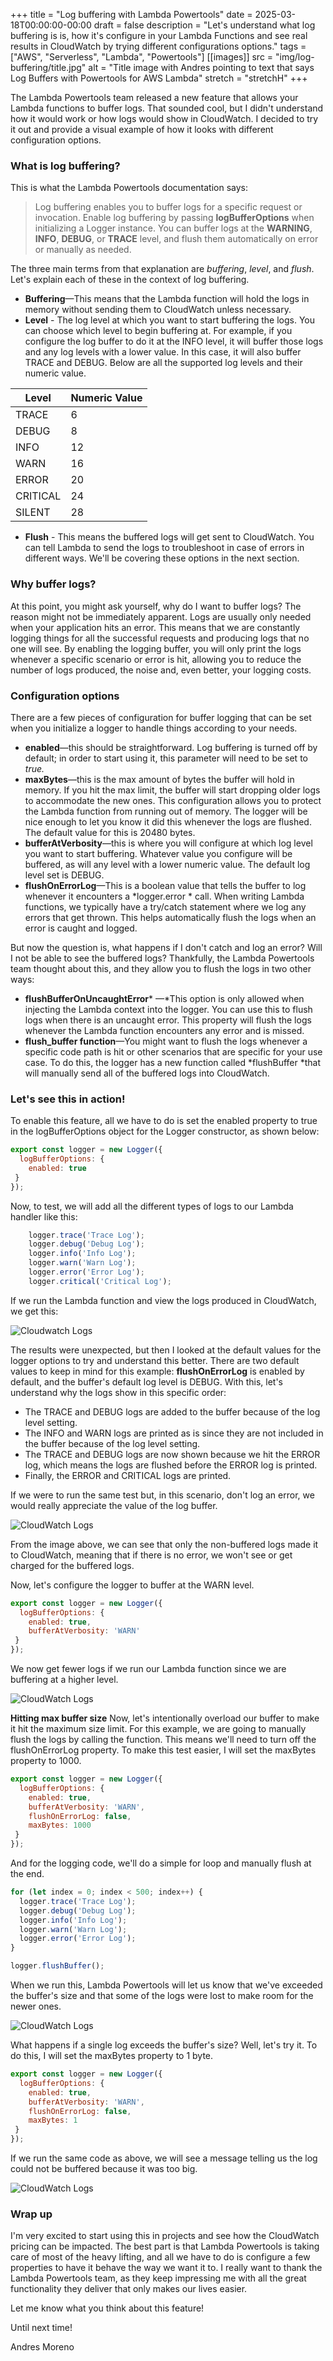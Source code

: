 +++
title = "Log buffering with Lambda Powertools"
date = 2025-03-18T00:00:00-00:00
draft = false
description = "Let's understand what log buffering is is, how it's configure in your Lambda Functions and see real results in CloudWatch by trying different configurations options."
tags = ["AWS", "Serverless", "Lambda", "Powertools"]
[[images]]
  src = "img/log-buffering/title.jpg"
  alt = "Title image with Andres pointing to text that says Log Buffers with Powertools for AWS Lambda"
  stretch = "stretchH"
+++

The Lambda Powertools team released a new feature that allows your Lambda functions to buffer logs. That sounded cool, but I didn't understand how it would work or how logs would show in CloudWatch. I decided to try it out and provide a visual example of how it looks with different configuration options.

### What is log buffering?
This is what the Lambda Powertools documentation says:

> Log buffering enables you to buffer logs for a specific request or invocation. Enable log buffering by passing **logBufferOptions** when initializing a Logger instance. You can buffer logs at the **WARNING**, **INFO**,  **DEBUG**, or **TRACE** level, and flush them automatically on error or manually as needed.

The three main terms from that explanation are *buffering*, *level*, and *flush*. Let's explain each of these in the context of log buffering.

* **Buffering**—This means that the Lambda function will hold the logs in memory without sending them to CloudWatch unless necessary.
* **Level** - The log level at which you want to start buffering the logs. You can choose which level to begin buffering at. For example, if you configure the log buffer to do it at the INFO level, it will buffer those logs and any log levels with a lower value. In this case, it will also buffer TRACE and DEBUG. Below are all the supported log levels and their numeric value.

|  **Level**<br/> | **Numeric Value**<br/> |
|-----|-----|
|  TRACE<br/> | 6<br/> |
|  DEBUG<br/> | 8<br/> |
|  INFO<br/> | 12<br/> |
|  WARN<br/> | 16<br/> |
|  ERROR<br/> | 20<br/> |
|  CRITICAL<br/> | 24<br/> |
|  SILENT<br/> | 28<br/> |  

* **Flush** - This means the buffered logs will get sent to CloudWatch. You can tell Lambda to send the logs to troubleshoot in case of errors in different ways. We'll be covering these options in the next section.

### Why buffer logs?
At this point, you might ask yourself, why do I want to buffer logs? The reason might not be immediately apparent. Logs are usually only needed when your application hits an error. This means that we are constantly logging things for all the successful requests and producing logs that no one will see. By enabling the logging buffer, you will only print the logs whenever a specific scenario or error is hit, allowing you to reduce the number of logs produced, the noise and, even better, your logging costs.

### Configuration options
There are a few pieces of configuration for buffer logging that can be set when you initialize a logger to handle things according to your needs.

* **enabled**—this should be straightforward. Log buffering is turned off by default; in order to start using it, this parameter will need to be set to *true.*
* **maxBytes**—this is the max amount of bytes the buffer will hold in memory. If you hit the max limit, the buffer will start dropping older logs to accommodate the new ones. This configuration allows you to protect the Lambda function from running out of memory. The logger will be nice enough to let you know it did this whenever the logs are flushed. The default value for this is 20480 bytes.
* **bufferAtVerbosity**—this is where you will configure at which log level you want to start buffering. Whatever value you configure will be buffered, as will any level with a lower numeric value. The default log level set is DEBUG.
* **flushOnErrorLog**—This is a boolean value that tells the buffer to log whenever it encounters a *logger.error * call. When writing Lambda functions, we typically have a try/catch statement where we log any errors that get thrown. This helps automatically flush the logs when an error is caught and logged.

But now the question is, what happens if I don't catch and log an error? Will I not be able to see the buffered logs? Thankfully, the Lambda Powertools team thought about this, and they allow you to flush the logs in two other ways:
*  **flushBufferOnUncaughtError*** —*This option is only allowed when injecting the Lambda context into the logger. You can use this to flush logs when there is an uncaught error. This property will flush the logs whenever the Lambda function encounters any error and is missed.
* **flush_buffer function**—You might want to flush the logs whenever a specific code path is hit or other scenarios that are specific for your use case. To do this, the logger has a new function called *flushBuffer *that will manually send all of the buffered logs into CloudWatch.

### Let's see this in action!

To enable this feature, all we have to do is set the enabled property to true in the logBufferOptions object for the Logger constructor, as shown below:
```javascript
export const logger = new Logger({
  logBufferOptions: {
    enabled: true
 }
});
```

Now, to test, we will add all the different types of logs to our Lambda handler like this:
```javascript
    logger.trace('Trace Log');
    logger.debug('Debug Log');
    logger.info('Info Log');
    logger.warn('Warn Log');
    logger.error('Error Log');
    logger.critical('Critical Log');
```

If we run the Lambda function and view the logs produced in CloudWatch, we get this:  

![Cloudwatch Logs](/img/log-buffering/logs-1.png)

The results were unexpected, but then I looked at the default values for the logger options to try and understand this better. There are two default values to keep in mind for this example: **flushOnErrorLog** is enabled by default, and the buffer's default log level is DEBUG. With this, let's understand why the logs show in this specific order:

* The TRACE and DEBUG logs are added to the buffer because of the log level setting.
* The INFO and WARN logs are printed as is since they are not included in the buffer because of the log level setting.
* The TRACE and DEBUG logs are now shown because we hit the ERROR log, which means the logs are flushed before the ERROR log is printed.
* Finally, the ERROR and CRITICAL logs are printed.

If we were to run the same test but, in this scenario, don't log an error, we would really appreciate the value of the log buffer.

![CloudWatch Logs](/img/log-buffering/logs-2.png)

From the image above, we can see that only the non-buffered logs made it to CloudWatch, meaning that if there is no error, we won't see or get charged for the buffered logs.

Now, let's configure the logger to buffer at the WARN level.
```javascript
export const logger = new Logger({
  logBufferOptions: {
    enabled: true,
    bufferAtVerbosity: 'WARN'
 }
});
```

We now get fewer logs if we run our Lambda function since we are buffering at a higher level.

![CloudWatch Logs](/img/log-buffering/logs-3.png)

**Hitting max buffer size**
Now, let's intentionally overload our buffer to make it hit the maximum size limit. For this example, we are going to manually flush the logs by calling the function. This means we'll need to turn off the flushOnErrorLog property. To make this test easier, I will set the maxBytes property to 1000.

```javascript
export const logger = new Logger({
  logBufferOptions: {
    enabled: true,
    bufferAtVerbosity: 'WARN',
    flushOnErrorLog: false,
    maxBytes: 1000
 }
});
```

And for the logging code, we'll do a simple for loop and manually flush at the end.
```javascript
for (let index = 0; index < 500; index++) {
  logger.trace('Trace Log');
  logger.debug('Debug Log');
  logger.info('Info Log');
  logger.warn('Warn Log');
  logger.error('Error Log');
}

logger.flushBuffer();
```

When we run this, Lambda Powertools will let us know that we've exceeded the buffer's size and that some of the logs were lost to make room for the newer ones.

![CloudWatch Logs](/img/log-buffering/logs-3.png)

What happens if a single log exceeds the buffer's size? Well, let's try it. To do this, I will set the maxBytes property to 1 byte.
```javascript
export const logger = new Logger({
  logBufferOptions: {
    enabled: true,
    bufferAtVerbosity: 'WARN',
    flushOnErrorLog: false,
    maxBytes: 1
 }
});
```

If we run the same code as above, we will see a message telling us the log could not be buffered because it was too big.

![CloudWatch Logs](/img/log-buffering/logs-3.png)

### Wrap up
I'm very excited to start using this in projects and see how the CloudWatch pricing can be impacted. The best part is that Lambda Powertools is taking care of most of the heavy lifting, and all we have to do is configure a few properties to have it behave the way we want it to. I really want to thank the Lambda Powertools team, as they keep impressing me with all the great functionality they deliver that only makes our lives easier.

Let me know what you think about this feature!

Until next time!

Andres Moreno
